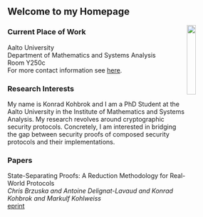 ## Welcome to my Homepage
<img style="float: right;" width="20%" src="/images/konrad.jpg">

### Current Place of Work
Aalto University <br />
Department of Mathematics and Systems Analysis <br />
Room Y250c <br />
For more contact information see [here](https://math.aalto.fi/en/people/konrad.kohbrok). <br />

### Research Interests
My name is Konrad Kohbrok and I am a PhD Student at the Aalto University in the Institute of Mathematics and Systems Analysis. My research revolves around cryptographic security protocols. Concretely, I am interested in bridging the gap between security proofs of composed security protocols and their implementations.

### Papers
State-Separating Proofs: A Reduction Methodology for Real-World Protocols <br />
*Chris Brzuska and Antoine Delignat-Lavaud and Konrad Kohbrok and Markulf Kohlweiss* <br />
[eprint](https://eprint.iacr.org/2018/306)
